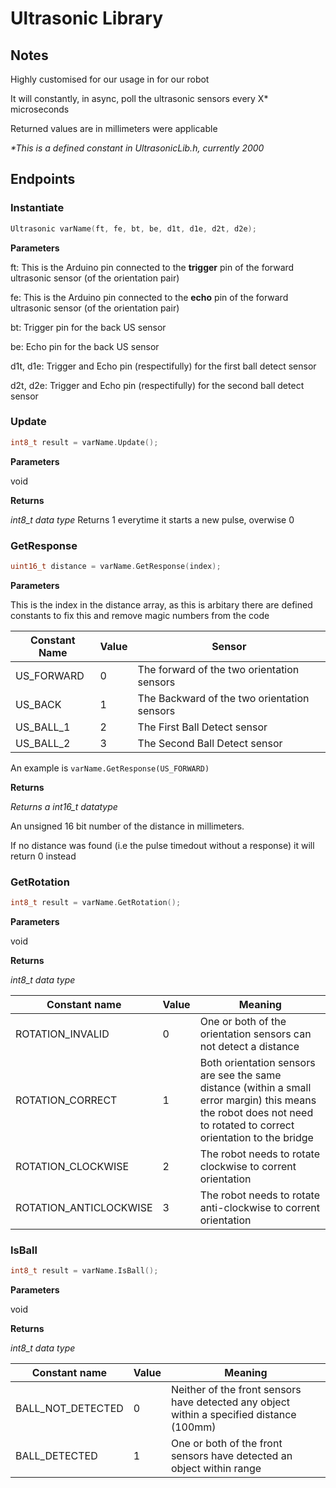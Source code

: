 # Ultrasonic Library

## Notes

Highly customised for our usage in for our robot

It will constantly, in async, poll the ultrasonic sensors every X\* microseconds

Returned values are in millimeters were applicable

*\*This is a defined constant in UltrasonicLib.h, currently 2000*

## Endpoints

### Instantiate
```cpp
Ultrasonic varName(ft, fe, bt, be, d1t, d1e, d2t, d2e);
```


**Parameters**

ft: This is the Arduino pin connected to the **trigger** pin of the forward ultrasonic sensor (of the orientation pair)

fe: This is the Arduino pin connected to the **echo** pin of the forward ultrasonic sensor (of the orientation pair)

bt: Trigger pin for the back US sensor

be: Echo pin for the back US sensor

d1t, d1e: Trigger and Echo pin (respectifully) for the first ball detect sensor

d2t, d2e: Trigger and Echo pin (respectifully) for the second ball detect sensor



### Update
```cpp
int8_t result = varName.Update();
```


**Parameters**

void


**Returns**

*int8_t data type*
Returns 1 everytime it starts a new pulse, overwise 0



### GetResponse
```cpp
uint16_t distance = varName.GetResponse(index); 
```


**Parameters**

This is the index in the distance array, as this is arbitary there are defined constants to fix this and remove magic numbers from the code

| Constant Name | Value | Sensor |
| --- | --- | --- |
| US_FORWARD | 0 | The forward of the two orientation sensors  |
| US_BACK | 1 | The Backward of the two orientation sensors |
| US_BALL_1 | 2 | The First Ball Detect sensor |
| US_BALL_2 | 3 | The Second Ball Detect sensor |

An example is `varName.GetResponse(US_FORWARD)`

**Returns**

*Returns a int16_t datatype*

An unsigned 16 bit number of the distance in millimeters.

If no distance was found (i.e the pulse timedout without a response) it will return 0 instead



### GetRotation
```cpp
int8_t result = varName.GetRotation();
```


**Parameters**

void


**Returns**

*int8_t data type*

| Constant name | Value | Meaning |
| --- | --- | --- |
| ROTATION_INVALID | 0 | One or both of the orientation sensors can not detect a distance |
| ROTATION_CORRECT | 1 | Both orientation sensors are see the same distance (within a small error margin) this means the robot does not need to rotated to correct orientation to the bridge|
| ROTATION_CLOCKWISE | 2 | The robot needs to rotate clockwise to corrent orientation |
| ROTATION_ANTICLOCKWISE | 3 | The robot needs to rotate anti-clockwise to corrent orientation |



### IsBall
```cpp
int8_t result = varName.IsBall();
```


**Parameters**

void


**Returns**

*int8_t data type*

| Constant name | Value | Meaning |
| --- | --- | --- |
| BALL_NOT_DETECTED | 0 | Neither of the front sensors have detected any object within a specified distance (100mm) |
| BALL_DETECTED | 1 | One or both of the front sensors have detected an object within range |

